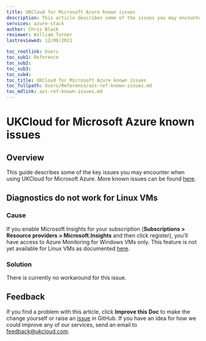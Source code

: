 ```yaml
---
title: UKCloud for Microsoft Azure known issues
description: This article describes some of the issues you may encounter when using UKCloud for Microsoft Azure
services: azure-stack
author: Chris Black
reviewer: William Turner
lastreviewed: 12/08/2021

toc_rootlink: Users
toc_sub1: Reference
toc_sub2:
toc_sub3:
toc_sub4:
toc_title: UKCloud for Microsoft Azure known issues
toc_fullpath: Users/Reference/azs-ref-known-issues.md
toc_mdlink: azs-ref-known-issues.md
---
```


# UKCloud for Microsoft Azure known issues

## Overview

This guide describes some of the key issues you may encounter when using UKCloud for Microsoft Azure. More known issues can be found [here](https://docs.microsoft.com/en-us/azure-stack/operator/known-issues).

## Diagnostics do not work for Linux VMs

### Cause

If you enable Microsoft Insights for your subscription (**Subscriptions > Resource providers > Microsoft.Insights** and then click register), you'll have access to Azure Monitoring for Windows VMs only. This feature is not yet available for Linux VMs as documented [here](https://docs.microsoft.com/en-us/azure/azure-stack/user/azure-stack-metrics-azure-data#application---diagnostics-logs-application-logs-and-metrics).

### Solution

There is currently no workaround for this issue.

## Feedback

If you find a problem with this article, click **Improve this Doc** to make the change yourself or raise an [issue](https://github.com/UKCloud/documentation/issues) in GitHub. If you have an idea for how we could improve any of our services, send an email to <feedback@ukcloud.com>.
